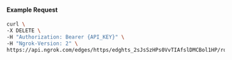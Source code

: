 <!-- Code generated for API Clients. DO NOT EDIT. -->

#### Example Request

```bash
curl \
-X DELETE \
-H "Authorization: Bearer {API_KEY}" \
-H "Ngrok-Version: 2" \
https://api.ngrok.com/edges/https/edghts_2sJsSzHPs0VvTIAfslDMCBol1HP/routes/edghtsrt_2sJsSwUNgFvFGWcfq6Dl8KYnNwK/oidc
```
